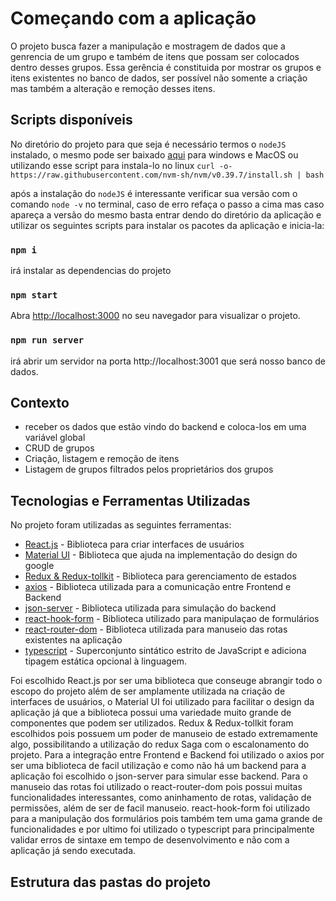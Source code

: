 # Começando com a aplicação

O projeto busca fazer a manipulação e mostragem de dados que a genrencia de um grupo e também de itens que possam ser colocados dentro desses grupos.
Essa gerência é constituida por mostrar os grupos e itens existentes no banco de dados, ser possível não somente a criação mas também a alteração e remoção desses itens.

## Scripts disponíveis

No diretório do projeto para que seja é necessário termos o `nodeJS` instalado, o mesmo pode ser baixado [aqui](https://nodejs.org/en/download) para windows e MacOS ou
utilizando esse script para instala-lo no linux
`curl -o- https://raw.githubusercontent.com/nvm-sh/nvm/v0.39.7/install.sh | bash`

após a instalação do `nodeJS` é interessante verificar sua versão com o comando `node -v` no terminal, caso de erro refaça o passo a cima mas caso apareça a versão do mesmo
basta entrar dendo do diretório da aplicação e utilizar os seguintes scripts para instalar os pacotes da aplicação e inicia-la:

### `npm i`

irá instalar as dependencias do projeto

### `npm start`

Abra [http://localhost:3000](http://localhost:3000) no seu navegador para visualizar o projeto.

### `npm run server`

irá abrir um servidor na porta http://localhost:3001 que será nosso banco de dados.

## Contexto

<ul>
    <li>receber os dados que estão vindo do backend e coloca-los em uma variável global</li>
    <li>CRUD de grupos</li>
    <li>Criação, listagem e remoção de itens</li>
    <li>Listagem de grupos filtrados pelos proprietários dos grupos</li>
</ul>

## Tecnologias e Ferramentas Utilizadas

No projeto foram utilizadas as seguintes ferramentas:

- [React.js](https://reactjs.org/) - Biblioteca para criar interfaces de usuários
- [Material UI](https://mui.com/material-ui/getting-started/) - Biblioteca que ajuda na implementação do design do google
- [Redux & Redux-tollkit](https://redux.js.org/introduction/getting-started) - Biblioteca para gerenciamento de estados
- [axios](https://axios-http.com/ptbr/docs/intro) - Biblioteca utilizada para a comunicação entre Frontend e Backend
- [json-server](https://www.npmjs.com/package/json-server) - Biblioteca utilizada para simulação do backend
- [react-hook-form](https://react-hook-form.com/docs) - Biblioteca utilizado para manipulaçao de formulários
- [react-router-dom](https://reactrouter.com/en/main/start/tutorial) - Biblioteca utilizada para manuseio das rotas existentes na aplicação
- [typescript](https://www.typescriptlang.org/docs/) - Superconjunto sintático estrito de JavaScript e adiciona tipagem estática opcional à linguagem.

Foi escolhido React.js por ser uma biblioteca que conseuge abrangir todo o escopo do projeto além de ser amplamente utilizada na criação de interfaces de usuários, o Material UI foi utilizado para facilitar o design da aplicação
já que a biblioteca possui uma variedade muito grande de componentes que podem ser utilizados. Redux & Redux-tollkit
foram escolhidos pois possuem um poder de manuseio de estado extremamente algo, possibilitando a utilização do redux Saga com o escalonamento do projeto.
Para a integração entre Frontend e Backend foi utilizado o axios por ser uma biblioteca de facil utilização e como não há um backend para a aplicação foi escolhido o json-server para simular esse backend. Para o manuseio das rotas foi utilizado o react-router-dom pois possui muitas funcionalidades interessantes, como aninhamento de rotas, validação de permissões, além de ser de facil manuseio. react-hook-form foi utilizado para a manipulação dos formulários pois também tem uma gama grande de funcionalidades e por ultimo foi utilizado o typescript para principalmente validar erros de sintaxe em tempo de desenvolvimento e não com a aplicação já sendo executada.

## Estrutura das pastas do projeto
